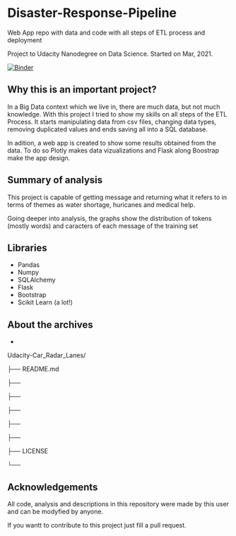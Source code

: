# Disaster-Response-Pipeline
Web App repo with data and code with all steps of ETL process and deployment

Project to Udacity Nanodegree on Data Science. 
Started on Mar, 2021.


[![Binder](https://mybinder.org/badge_logo.svg)](https://mybinder.org/v2/gh/guilistocco/Disaster-Response-Pipeline/master)

 
 
## Why this is an important project?
In a Big Data context which we live in, there are much data, but not much knowledge. With this project I tried to show my skills on all steps of the ETL Process. It starts manipulating data from csv files, changing data types, removing duplicated values and ends saving all into a SQL database.

In adition, a web app is created to show some results obtained from the data. To do so Plotly makes data vizualizations and Flask along Boostrap make the app design.


## Summary of analysis
This project is capable of getting message and returning what it refers to in terms of themes as water shortage, huricanes and medical help.

Going deeper into analysis, the graphs show the distribution of tokens (mostly words) and caracters of each message of the training set 


## Libraries
* Pandas
* Numpy
* SQLAlchemy
* Flask
* Bootstrap
* Scikit Learn (a lot!)


## About the archives

* 

Udacity-Car_Radar_Lanes/

├── README.md

├── 

├── 

├── 

├── 

├── 

├── LICENSE

└── 

## Acknowledgements

All code, analysis and descriptions in this repository were made by this user and can be modyfied by anyone.


If you wantt to contribute to this project just fill a pull request.
